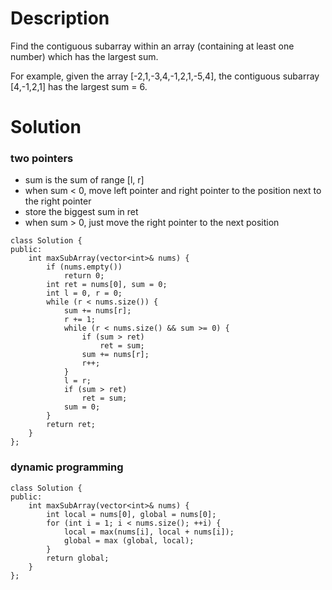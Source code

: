 # Description

Find the contiguous subarray within an array (containing at least one number) which has the largest sum.

For example, given the array [-2,1,-3,4,-1,2,1,-5,4],
the contiguous subarray [4,-1,2,1] has the largest sum = 6.

# Solution
### two pointers
- sum is the sum of range [l, r]
- when sum < 0, move left pointer and right pointer to the position next to the right pointer
- store the biggest sum in ret
- when sum > 0, just move the right pointer to the next position
```
class Solution {
public:
    int maxSubArray(vector<int>& nums) {
        if (nums.empty())
            return 0;
        int ret = nums[0], sum = 0;
        int l = 0, r = 0;
        while (r < nums.size()) {
            sum += nums[r];
            r += 1;
            while (r < nums.size() && sum >= 0) {
                if (sum > ret)
                    ret = sum;
                sum += nums[r];
                r++; 
            }
            l = r;
            if (sum > ret)
                ret = sum;
            sum = 0;
        }
        return ret;
    }
};
```

### dynamic programming
```
class Solution {
public:
    int maxSubArray(vector<int>& nums) {
        int local = nums[0], global = nums[0];
        for (int i = 1; i < nums.size(); ++i) {
            local = max(nums[i], local + nums[i]);
            global = max (global, local);
        }
        return global;
    }
};
```
